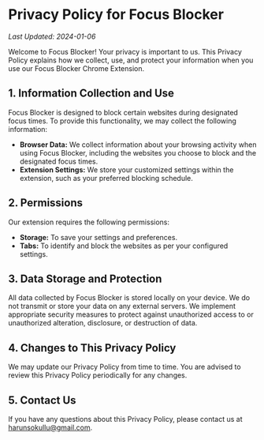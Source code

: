 # Privacy Policy for Focus Blocker

_Last Updated: 2024-01-06_

Welcome to Focus Blocker! Your privacy is important to us. This Privacy Policy explains how we collect, use, and protect your information when you use our Focus Blocker Chrome Extension.

## 1. Information Collection and Use

Focus Blocker is designed to block certain websites during designated focus times. To provide this functionality, we may collect the following information:

- **Browser Data:** We collect information about your browsing activity when using Focus Blocker, including the websites you choose to block and the designated focus times.
- **Extension Settings:** We store your customized settings within the extension, such as your preferred blocking schedule.

## 2. Permissions

Our extension requires the following permissions:

- **Storage:** To save your settings and preferences.
- **Tabs:** To identify and block the websites as per your configured settings.

## 3. Data Storage and Protection

All data collected by Focus Blocker is stored locally on your device. We do not transmit or store your data on any external servers. We implement appropriate security measures to protect against unauthorized access to or unauthorized alteration, disclosure, or destruction of data.

## 4. Changes to This Privacy Policy

We may update our Privacy Policy from time to time. You are advised to review this Privacy Policy periodically for any changes.

## 5. Contact Us

If you have any questions about this Privacy Policy, please contact us at <harunsokullu@gmail.com>.
